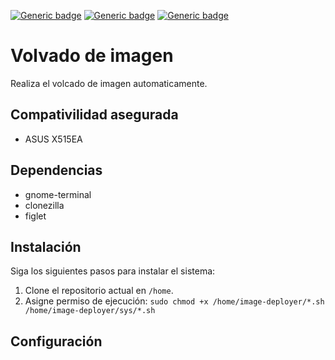 [![Generic badge](https://img.shields.io/badge/STATE-ALPHA-54AEFF.svg)](https://shields.io/)
[![Generic badge](https://img.shields.io/badge/UPDATED-10/10/2021-54AEFF.svg)](https://shields.io/)
[![Generic badge](https://img.shields.io/badge/CURRENT_VERSION-V0.0-54AEFF.svg)](https://shields.io/)

# Volvado de imagen
Realiza el volcado de imagen automaticamente.

## Compativilidad asegurada
- ASUS X515EA

## Dependencias
- gnome-terminal
- clonezilla
- figlet

## Instalación
Siga los siguientes pasos para instalar el sistema:

1. Clone el repositorio actual en `/home`.
2. Asigne permiso de ejecución: `sudo chmod +x /home/image-deployer/*.sh /home/image-deployer/sys/*.sh`

## Configuración
